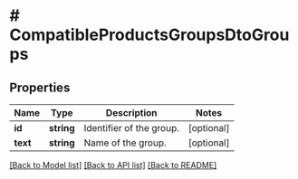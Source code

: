 # # CompatibleProductsGroupsDtoGroups

## Properties

Name | Type | Description | Notes
------------ | ------------- | ------------- | -------------
**id** | **string** | Identifier of the group. | [optional] 
**text** | **string** | Name of the group. | [optional] 

[[Back to Model list]](../../README.md#documentation-for-models) [[Back to API list]](../../README.md#documentation-for-api-endpoints) [[Back to README]](../../README.md)



